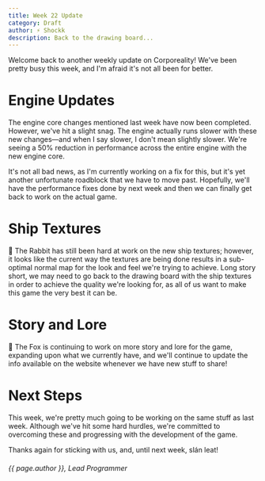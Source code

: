 ```yaml
---
title: Week 22 Update
category: Draft
author: ⚡ Shockk
description: Back to the drawing board...
---
```


Welcome back to another weekly update on Corporeality! We've been pretty busy this week, and I'm afraid it's not all been for better.

# Engine Updates

The engine core changes mentioned last week have now been completed. However, we've hit a slight snag. The engine actually runs slower with these new changes—and when I say slower, I don't mean slightly slower. We're seeing a 50% reduction in performance across the entire engine with the new engine core.

It's not all bad news, as I'm currently working on a fix for this, but it's yet another unfortunate roadblock that we have to move past. Hopefully, we'll have the performance fixes done by next week and then we can finally get back to work on the actual game.

# Ship Textures

🐰 The Rabbit has still been hard at work on the new ship textures; however, it looks like the current way the textures are being done results in a sub-optimal normal map for the look and feel we're trying to achieve. Long story short, we may need to go back to the drawing board with the ship textures in order to achieve the quality we're looking for, as all of us want to make this game the very best it can be.

# Story and Lore

🦊 The Fox is continuing to work on more story and lore for the game, expanding upon what we currently have, and we'll continue to update the info available on the website whenever we have new stuff to share!

# Next Steps

This week, we're pretty much going to be working on the same stuff as last week. Although we've hit some hard hurdles, we're committed to overcoming these and progressing with the development of the game.

Thanks again for sticking with us, and, until next week, slán leat!

###### {{ page.author }}, Lead Programmer
